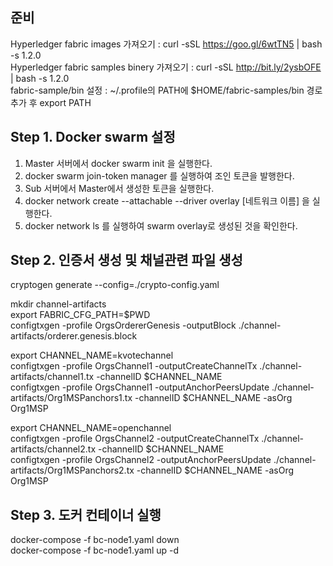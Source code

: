 ## 준비
 Hyperledger fabric images 가져오기 : curl -sSL https://goo.gl/6wtTN5 | bash -s 1.2.0 <br>
 Hyperledger fabric samples binery 가져오기 : curl -sSL http://bit.ly/2ysbOFE | bash -s 1.2.0 <br>
 fabric-sample/bin 설정 : ~/.profile의 PATH에 $HOME/fabric-samples/bin 경로 추가 후 export PATH
 
## Step 1. Docker swarm 설정

1. Master 서버에서 docker swarm init 을 실행한다.
2. docker swarm join-token manager 를 실행하여 조인 토큰을 발행한다.
3. Sub 서버에서 Master에서 생성한 토큰을 실행한다.
4. docker network create --attachable --driver overlay [네트워크 이름] 을 실행한다.
5. docker network ls 를 실행하여 swarm overlay로 생성된 것을 확인한다.

## Step 2. 인증서 생성 및 채널관련 파일 생성 

cryptogen generate --config=./crypto-config.yaml

mkdir channel-artifacts <br>
export FABRIC_CFG_PATH=$PWD <br>
configtxgen -profile OrgsOrdererGenesis -outputBlock ./channel-artifacts/orderer.genesis.block

export CHANNEL_NAME=kvotechannel <br>
configtxgen -profile OrgsChannel1 -outputCreateChannelTx ./channel-artifacts/channel1.tx -channelID $CHANNEL_NAME <br>
configtxgen -profile OrgsChannel1 -outputAnchorPeersUpdate ./channel-artifacts/Org1MSPanchors1.tx -channelID $CHANNEL_NAME -asOrg Org1MSP <br>


export CHANNEL_NAME=openchannel <br>
configtxgen -profile OrgsChannel2 -outputCreateChannelTx ./channel-artifacts/channel2.tx -channelID $CHANNEL_NAME <br>
configtxgen -profile OrgsChannel2 -outputAnchorPeersUpdate ./channel-artifacts/Org1MSPanchors2.tx -channelID $CHANNEL_NAME -asOrg Org1MSP <br>


## Step 3. 도커 컨테이너 실행
docker-compose -f bc-node1.yaml down<br>
docker-compose -f bc-node1.yaml up -d
